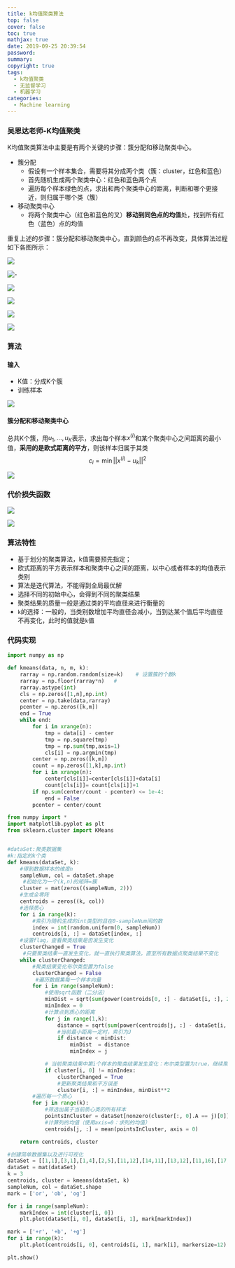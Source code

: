 ```yaml
---
title: k均值聚类算法
top: false
cover: false
toc: true
mathjax: true
date: 2019-09-25 20:39:54
password:
summary:
copyright: true
tags:
  - k均值聚类
  - 无监督学习
  - 机器学习
categories:
  - Machine learning
---
```


### 吴恩达老师-K均值聚类

K均值聚类算法中主要是有两个关键的步骤：簇分配和移动聚类中心。

- 簇分配
  - 假设有一个样本集合，需要将其分成两个类（簇：cluster，红色和蓝色）
  - 首先随机生成两个聚类中心：红色和蓝色两个点
  - 遍历每个样本绿色的点，求出和两个聚类中心的距离，判断和哪个更接近，则归属于哪个类（簇）
- 移动聚类中心
  - 将两个聚类中心（红色和蓝色的叉）**移动到同色点的均值**处，找到所有红色（蓝色）点的均值

重复上述的步骤：簇分配和移动聚类中心，直到颜色的点不再改变，具体算法过程如下各图所示：



<!-- MORE -->

![](https://s2.ax1x.com/2019/09/25/uZjuD0.md.png)

![-](https://s2.ax1x.com/2019/09/25/uZj6xA.png)





![](https://s2.ax1x.com/2019/09/25/uZjfVf.png)

![](https://s2.ax1x.com/2019/09/25/uZjqrq.png)

![](https://s2.ax1x.com/2019/09/25/uZv9z9.png)

![](https://s2.ax1x.com/2019/09/25/uZvVIO.png)



### 算法

#### 输入

- K值：分成K个簇
- 训练样本

![](https://s2.ax1x.com/2019/09/25/ueK3gs.md.png)

#### 簇分配和移动聚类中心

总共K个簇，用$u_1,...,u_K$表示，求出每个样本$x^{(i)}$和某个聚类中心之间距离的最小值，**采用的是欧式距离的平方**，则该样本归属于其类
$$
c_i=\min ||x^{(i)}-u_k||^2
$$


![](https://s2.ax1x.com/2019/09/25/ueQ0XR.md.png)

### 代价损失函数

![](https://s2.ax1x.com/2019/09/25/ue1Ei8.md.png)

![](https://s2.ax1x.com/2019/09/25/ue1yWD.md.png)

### 算法特性

- 基于划分的聚类算法，k值需要预先指定；
- 欧式距离的平方表示样本和聚类中心之间的距离，以中心或者样本的均值表示类别
- 算法是迭代算法，不能得到全局最优解
- 选择不同的初始中心，会得到不同的聚类结果
- 聚类结果的质量一般是通过类的平均直径来进行衡量的
- `k`的选择：一般的，当类别数增加平均直径会减小，当到达某个值后平均直径不再变化，此时的值就是`k`值



### 代码实现

```python
import numpy as np

def kmeans(data, n, m, k):
    rarray = np.random.random(size=k)    # 设置簇的个数k
    rarray = np.floor(rarray*n)   # 
    rarray.astype(int)
    cls = np.zeros([1,n],np.int)            
    center = np.take(data,rarray)
    pcenter = np.zeros([k,m])
    end = True
    while end:
        for i in xrange(n):
            tmp = data[i] - center
            tmp = np.square(tmp)
            tmp = np.sum(tmp,axis=1)
            cls[i] = np.argmin(tmp)
        center = np.zeros([k,m])
        count = np.zeros([1,k],np.int)
        for i in xrange(n):
            center[cls[i]]=center[cls[i]]+data[i]
            count[cls[i]]= count[cls[i]]+1
        if np.sum(center/count - pcenter) <= 1e-4:
            end = False
        pcenter = center/count
```

```python
from numpy import *
import matplotlib.pyplot as plt
from sklearn.cluster import KMeans


#dataSet:聚类数据集
#k:指定的k个类
def kmeans(dataSet, k):
    #得到数据样本的维度n
    sampleNum, col = dataSet.shape
     #初始化为一个(k,n)的矩阵=簇
    cluster = mat(zeros((sampleNum, 2)))
    #生成全零阵
    centroids = zeros((k, col))
    #选择质心
    for i in range(k):
        #索引为随机生成的int类型的且在0-sampleNum间的数
        index = int(random.uniform(0, sampleNum))
        centroids[i, :] = dataSet[index, :]
    #设置flag，查看聚类结果是否发生变化
    clusterChanged = True
     #只要聚类结果一直发生变化，就一直执行聚类算法，直至所有数据点聚类结果不变化
    while clusterChanged:
        #聚类结果变化布尔类型置为false
        clusterChanged = False
         #遍历数据集每一个样本向量
        for i in range(sampleNum):
            #使用sqrt函数（二分法）
            minDist = sqrt(sum(power(centroids[0, :] - dataSet[i, :], 2)))
            minIndex = 0
            #计算点到质心的距离
            for j in range(1,k):
                distance = sqrt(sum(power(centroids[j, :] - dataSet[i, :], 2)))
                #当前最小距离一定时，索引为J
                if distance < minDist:
                    minDist  = distance
                    minIndex = j

            # 当前聚类结果中第i个样本的聚类结果发生变化：布尔类型置为true，继续聚类算法
            if cluster[i, 0] != minIndex:
                clusterChanged = True
                #更新聚类结果和平方误差
                cluster[i, :] = minIndex, minDist**2
        #遍历每一个质心
        for j in range(k):
            #筛选出属于当前质心类的所有样本
            pointsInCluster = dataSet[nonzero(cluster[:, 0].A == j)[0]]
            #计算列的均值（使用axis=0：求列的均值）
            centroids[j, :] = mean(pointsInCluster, axis = 0)

    return centroids, cluster

#创建简单数据集以及进行可视化
dataSet = [[1,1],[3,1],[1,4],[2,5],[11,12],[14,11],[13,12],[11,16],[17,12],[28,10],[26,15],[27,13],[28,11],[29,15]]
dataSet = mat(dataSet)
k = 3
centroids, cluster = kmeans(dataSet, k)
sampleNum, col = dataSet.shape
mark = ['or', 'ob', 'og']

for i in range(sampleNum):
    markIndex = int(cluster[i, 0])
    plt.plot(dataSet[i, 0], dataSet[i, 1], mark[markIndex])

mark = ['+r', '+b', '+g']
for i in range(k):
    plt.plot(centroids[i, 0], centroids[i, 1], mark[i], markersize=12)

plt.show()
```

